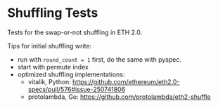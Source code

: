 # Shuffling Tests

Tests for the swap-or-not shuffling in ETH 2.0.

Tips for initial shuffling write:
- run with `round_count = 1` first, do the same with pyspec.
- start with permute index
- optimized shuffling implementations:
  - vitalik, Python: https://github.com/ethereum/eth2.0-specs/pull/576#issue-250741806
  - protolambda, Go: https://github.com/protolambda/eth2-shuffle
